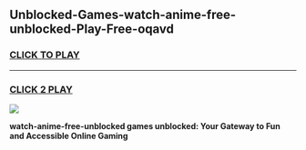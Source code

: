 
## Unblocked-Games-watch-anime-free-unblocked-Play-Free-oqavd
<h3>
<a href="https://premium76.site?title=watch-anime-free-unblocked&ref=20M">CLICK TO PLAY</a></h3>
<hr>

<h3>
<a href="https://premium76.site?title=watch-anime-free-unblocked&ref=20M">CLICK 2 PLAY</a>
  
</h3>

<a href="https://premium76.site?title=watch-anime-free-unblocked&ref=19M"><img src="https://clearcache.store/games.png"></a>


**watch-anime-free-unblocked games unblocked: Your Gateway to Fun and Accessible Online Gaming**
